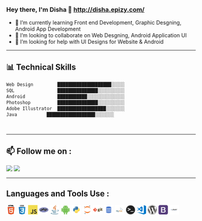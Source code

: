 ### Hey there, I'm Disha 👋 http://disha.epizy.com/


- 🌱 I’m currently learning Front end Development, Graphic Desgning, Android App Development
- 👯 I’m looking to collaborate on Web Desgning, Android Application UI
- 🤔 I’m looking for help with UI Designs for Website & Android

___
## 📊 Technical Skills
<!--START_SECTION:waka-->
```text
Web Design         ████████████████████░░░░░ 
SQL                ███████████████░░░░░░░░░░ 
Android            ███████████░░░░░░░░░░░░░░
Photoshop          ███████████████░░░░░░░░░░
Adobe Illustrator  ██████████████████░░░░░░░
Java		   ██████████████████░░░░░░░ 
```
<!--END_SECTION:waka-->
<br />

___
## 📫 Follow me on :
<p>
<a href="https://www.linkedin.com"><img src="https://img.shields.io/badge/linkedin-%230077B5.svg?&style=for-the-badge&logo=linkedin&logoColor=white" height ="25"></a> 
<a href="https://www.instagram.com"><img src="https://img.shields.io/badge/instagram-%23E4405F.svg?&style=for-the-badge&logo=instagram&logoColor=white" height ="25"></a>
</p>

___
## Languages and Tools Use :

<code><img height="25" src="https://raw.githubusercontent.com/github/explore/80688e429a7d4ef2fca1e82350fe8e3517d3494d/topics/html/html.png"></code>
<code><img height="25" src="https://raw.githubusercontent.com/github/explore/80688e429a7d4ef2fca1e82350fe8e3517d3494d/topics/css/css.png"></code>
<code><img height="25" src="https://raw.githubusercontent.com/github/explore/80688e429a7d4ef2fca1e82350fe8e3517d3494d/topics/javascript/javascript.png"></code>
<code><img height="25" src="https://raw.githubusercontent.com/github/explore/80688e429a7d4ef2fca1e82350fe8e3517d3494d/topics/php/php.png"></code>
<code><img height="25" src="https://raw.githubusercontent.com/github/explore/80688e429a7d4ef2fca1e82350fe8e3517d3494d/topics/java/java.png"></code>
<code><img height="25" src="https://raw.githubusercontent.com/github/explore/80688e429a7d4ef2fca1e82350fe8e3517d3494d/topics/android/android.png"></code>
<code><img height="25" src="https://raw.githubusercontent.com/github/explore/80688e429a7d4ef2fca1e82350fe8e3517d3494d/topics/python/python.png"></code>
<code><img height="25" src="https://raw.githubusercontent.com/github/explore/80688e429a7d4ef2fca1e82350fe8e3517d3494d/topics/jupyter-notebook/jupyter-notebook.png"></code>
<code><img height="25" src="https://raw.githubusercontent.com/github/explore/80688e429a7d4ef2fca1e82350fe8e3517d3494d/topics/git/git.png"></code>
<code><img height="25" src="https://raw.githubusercontent.com/github/explore/80688e429a7d4ef2fca1e82350fe8e3517d3494d/topics/sql/sql.png"></code>
<code><img height="25" src="https://raw.githubusercontent.com/github/explore/80688e429a7d4ef2fca1e82350fe8e3517d3494d/topics/mysql/mysql.png"></code>
<code><img height="25" src="https://raw.githubusercontent.com/github/explore/80688e429a7d4ef2fca1e82350fe8e3517d3494d/topics/terminal/terminal.png"></code>
<code><img height="25" src="https://raw.githubusercontent.com/github/explore/80688e429a7d4ef2fca1e82350fe8e3517d3494d/topics//visual-studio-code//visual-studio-code.png"></code>
<code><img height="25" src="https://raw.githubusercontent.com/github/explore/80688e429a7d4ef2fca1e82350fe8e3517d3494d/topics//wordpress//wordpress.png"></code>
<code><img height="25" src="https://raw.githubusercontent.com/github/explore/80688e429a7d4ef2fca1e82350fe8e3517d3494d/topics//bootstrap//bootstrap.png"></code>
<code><img height="25" src="https://raw.githubusercontent.com/github/explore/80688e429a7d4ef2fca1e82350fe8e3517d3494d/topics//jquery//jquery.png"></code>

